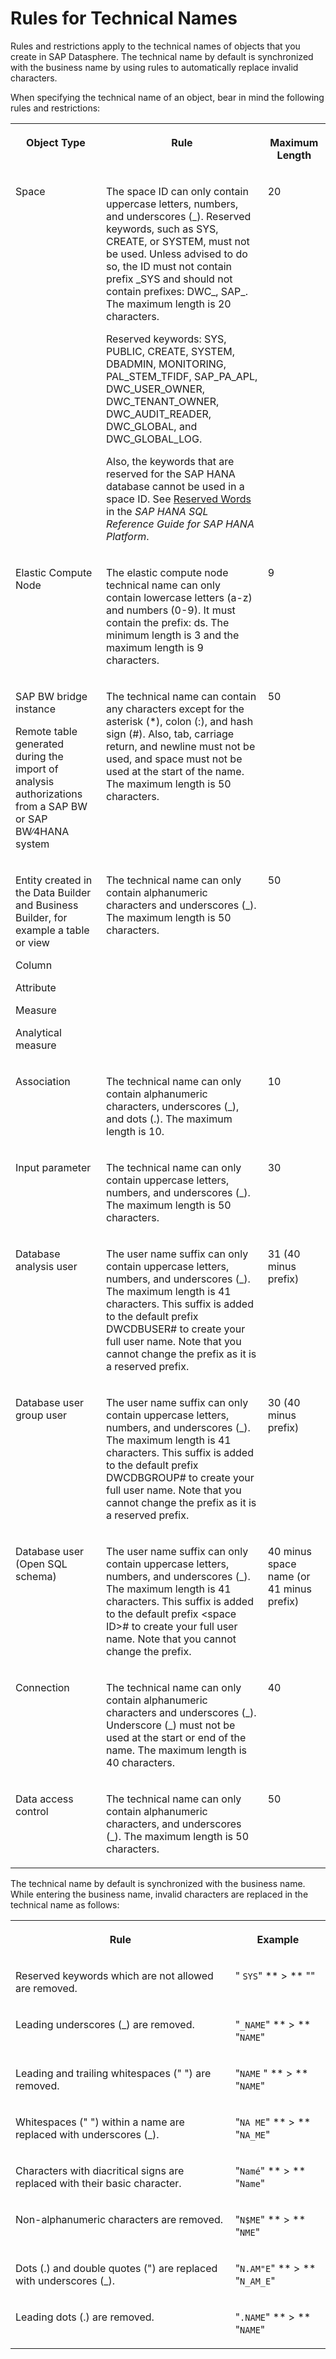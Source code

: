 <!-- loio982f9a30d4ab49c8b019cfaf3dc08391 -->

# Rules for Technical Names

Rules and restrictions apply to the technical names of objects that you create in SAP Datasphere. The technical name by default is synchronized with the business name by using rules to automatically replace invalid characters.



When specifying the technical name of an object, bear in mind the following rules and restrictions:


<table>
<tr>
<th valign="top">

Object Type

</th>
<th valign="top">

Rule

</th>
<th valign="top">

Maximum Length

</th>
</tr>
<tr>
<td valign="top">

Space

</td>
<td valign="top">

The space ID can only contain uppercase letters, numbers, and underscores \(\_\). Reserved keywords, such as SYS, CREATE, or SYSTEM, must not be used. Unless advised to do so, the ID must not contain prefix \_SYS and should not contain prefixes: DWC\_, SAP\_. The maximum length is 20 characters.

Reserved keywords: SYS, PUBLIC, CREATE, SYSTEM, DBADMIN, MONITORING, PAL\_STEM\_TFIDF, SAP\_PA\_APL, DWC\_USER\_OWNER, DWC\_TENANT\_OWNER, DWC\_AUDIT\_READER, DWC\_GLOBAL, and DWC\_GLOBAL\_LOG.

Also, the keywords that are reserved for the SAP HANA database cannot be used in a space ID. See [Reserved Words](https://help.sap.com/docs/SAP_HANA_PLATFORM/4fe29514fd584807ac9f2a04f6754767/28bcd6af3eb6437892719f7c27a8a285.html) in the *SAP HANA SQL Reference Guide for SAP HANA Platform*.

</td>
<td valign="top">

20

</td>
</tr>
<tr>
<td valign="top">

Elastic Compute Node

</td>
<td valign="top">

The elastic compute node technical name can only contain lowercase letters \(a-z\) and numbers \(0-9\). It must contain the prefix: ds. The minimum length is 3 and the maximum length is 9 characters.

</td>
<td valign="top">

9

</td>
</tr>
<tr>
<td valign="top">

SAP BW bridge instance

Remote table generated during the import of analysis authorizations from a SAP BW or SAP BW∕4HANA system

</td>
<td valign="top">

The technical name can contain any characters except for the asterisk \(\*\), colon \(:\), and hash sign \(\#\). Also, tab, carriage return, and newline must not be used, and space must not be used at the start of the name. The maximum length is 50 characters.

</td>
<td valign="top">

50

</td>
</tr>
<tr>
<td valign="top">

Entity created in the Data Builder and Business Builder, for example a table or view

Column

Attribute

Measure

Analytical measure

</td>
<td valign="top">

The technical name can only contain alphanumeric characters and underscores \(\_\). The maximum length is 50 characters.

</td>
<td valign="top">

50

</td>
</tr>
<tr>
<td valign="top">

Association

</td>
<td valign="top">

The technical name can only contain alphanumeric characters, underscores \(\_\), and dots \(.\). The maximum length is 10.

</td>
<td valign="top">

10

</td>
</tr>
<tr>
<td valign="top">

Input parameter

</td>
<td valign="top">

The technical name can only contain uppercase letters, numbers, and underscores \(\_\). The maximum length is 50 characters.

</td>
<td valign="top">

30

</td>
</tr>
<tr>
<td valign="top">

Database analysis user

</td>
<td valign="top">

The user name suffix can only contain uppercase letters, numbers, and underscores \(\_\). The maximum length is 41 characters. This suffix is added to the default prefix DWCDBUSER\# to create your full user name. Note that you cannot change the prefix as it is a reserved prefix.

</td>
<td valign="top">

31 \(40 minus prefix\)

</td>
</tr>
<tr>
<td valign="top">

Database user group user

</td>
<td valign="top">

The user name suffix can only contain uppercase letters, numbers, and underscores \(\_\). The maximum length is 41 characters. This suffix is added to the default prefix DWCDBGROUP\# to create your full user name. Note that you cannot change the prefix as it is a reserved prefix.

</td>
<td valign="top">

30 \(40 minus prefix\)

</td>
</tr>
<tr>
<td valign="top">

Database user \(Open SQL schema\)

</td>
<td valign="top">

The user name suffix can only contain uppercase letters, numbers, and underscores \(\_\). The maximum length is 41 characters. This suffix is added to the default prefix <space ID\>\# to create your full user name. Note that you cannot change the prefix.

</td>
<td valign="top">

40 minus space name \(or 41 minus prefix\)

</td>
</tr>
<tr>
<td valign="top">

Connection

</td>
<td valign="top">

The technical name can only contain alphanumeric characters and underscores \(\_\). Underscore \(\_\) must not be used at the start or end of the name. The maximum length is 40 characters.

</td>
<td valign="top">

40

</td>
</tr>
<tr>
<td valign="top">

Data access control

</td>
<td valign="top">

The technical name can only contain alphanumeric characters, and underscores \(\_\). The maximum length is 50 characters.

</td>
<td valign="top">

50

</td>
</tr>
</table>

The technical name by default is synchronized with the business name. While entering the business name, invalid characters are replaced in the technical name as follows:


<table>
<tr>
<th valign="top">

Rule

</th>
<th valign="top">

Example

</th>
</tr>
<tr>
<td valign="top">

Reserved keywords which are not allowed are removed.

</td>
<td valign="top">

" `SYS`" ** \> ** ""

</td>
</tr>
<tr>
<td valign="top">

Leading underscores \(\_\) are removed.

</td>
<td valign="top">

"`_NAME`" ** \> ** "`NAME`"

</td>
</tr>
<tr>
<td valign="top">

Leading and trailing whitespaces \(" "\) are removed.

</td>
<td valign="top">

"`NAME` " ** \> ** "`NAME`"

</td>
</tr>
<tr>
<td valign="top">

Whitespaces \(" "\) within a name are replaced with underscores \(\_\).

</td>
<td valign="top">

"`NA ME`" ** \> ** "`NA_ME`"

</td>
</tr>
<tr>
<td valign="top">

Characters with diacritical signs are replaced with their basic character.

</td>
<td valign="top">

"`Namé`" ** \> ** "`Name`"

</td>
</tr>
<tr>
<td valign="top">

Non-alphanumeric characters are removed.

</td>
<td valign="top">

"`N$ME`" ** \> ** "`NME`"

</td>
</tr>
<tr>
<td valign="top">

Dots \(.\) and double quotes \("\) are replaced with underscores \(\_\).

</td>
<td valign="top">

"`N.AM"E`" ** \> ** "`N_AM_E`"

</td>
</tr>
<tr>
<td valign="top">

Leading dots \(.\) are removed.

</td>
<td valign="top">

"`.NAME`" ** \> ** "`NAME`"

</td>
</tr>
</table>

